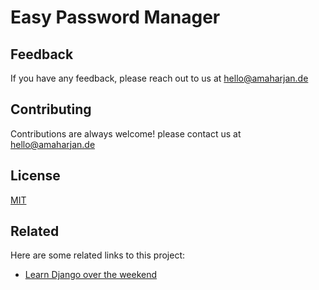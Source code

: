 # Easy Password Manager

##

## Feedback
If you have any feedback, please reach out to us at hello@amaharjan.de

## Contributing
Contributions are always welcome! please contact us at hello@amaharjan.de

## License
[MIT](./LICENSE)

## Related
Here are some related links to this project:
- [Learn Django over the weekend](https://amaharjan.de/learn-django-over-the-weekend)

